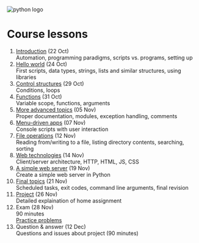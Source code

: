 <!--
Learning Outcomes
1. Explain an approach to programming to be able to solve common automation problems, and how scripting languages fit into this approach.
2. Use the scripting language to build desktop/console applications to automate common tasks.
3. Use the scripting language to execute external applications on the installed computer system as well as to schedule tasks to be run at specific intervals.
4. Build basic web applications for remote control of automated tasks.
-->

![python logo](https://www.python.org/static/community_logos/python-logo-master-v3-TM.png)

# Course lessons
1. [Introduction](lessons/01.md) (22 Oct)  
Automation, programming paradigms, scripts vs. programs, setting up
1. [Hello world](lessons/02.md) (24 Oct)  
First scripts, data types, strings, lists and similar structures, using libraries
1. [Control structures](lessons/03.md) (29 Oct)  
Conditions, loops
1. [Functions](lessons/04.md) (31 Oct)  
Variable scope, functions, arguments
1. [More advanced topics](lessons/05.md) (05 Nov)  
Proper documentation, modules, exception handling, comments
1. [Menu-driven apps](lessons/06.md) (07 Nov)  
Console scripts with user interaction
1. [File operations](lessons/07.md) (12 Nov)  
Reading from/writing to a file, listing directory contents, searching, sorting
1. [Web technologies](lessons/08.md) (14 Nov)  
Client/server architecture, HTTP, HTML, JS, CSS
1. [A simple web server](lessons/09.md) (19 Nov)  
Create a simple web server in Python
1. [Final topics](lessons/10.md) (21 Nov)  
Scheduled tasks, exit codes, command line arguments, final revision
1. [Project](lessons/project.md) (26 Nov)  
Detailed explaination of home assignment
1. Exam (28 Nov)  
90 minutes  
[Practice problems](https://adriann.github.io/programming_problems.html)
1. Question & answer (12 Dec)  
Questions and issues about project (90 minutes)

